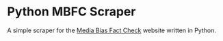 # Python MBFC Scraper

A simple scraper for the [Media Bias Fact Check](https://mediabiasfactcheck.com/) website written in Python.
